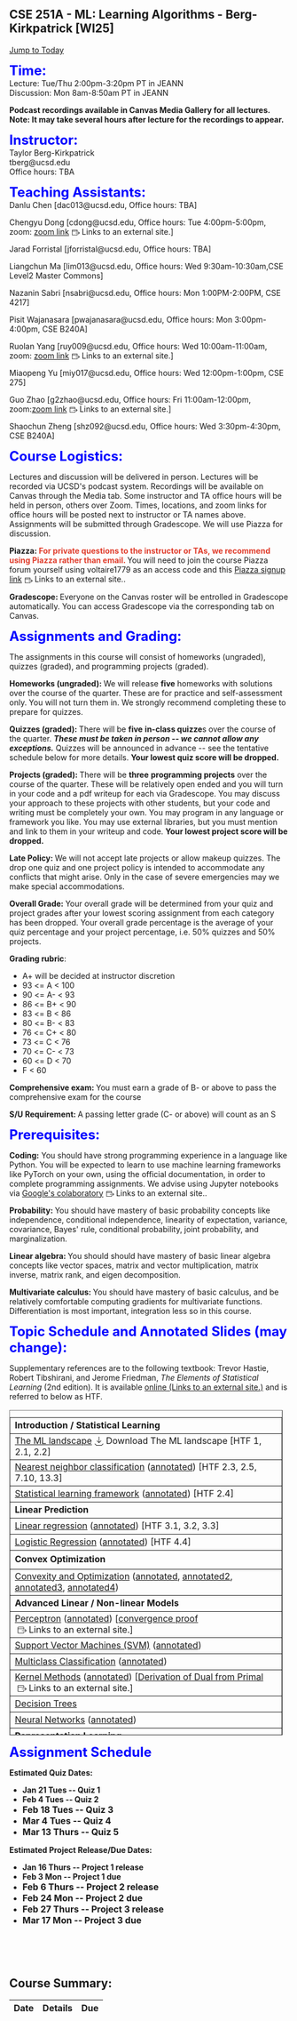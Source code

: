 

<div class="ic-Action-header">
<div class="ic-Action-header__Primary">
<h2 class="ic-Action-header__Heading">CSE 251A - ML: Learning Algorithms - Berg-Kirkpatrick [WI25]</h2>
</div>
<div class="ic-Action-header__Secondary">
<a href="#" class="jump_to_today_link">Jump to Today</a>
</div>
</div>

<div id="course_syllabus" style="margin-bottom: 10px;" class="user_content enhanced" data-resource-type="syllabus.body" data-resource-id="62401">
<p><span style="color: #0000ff; font-size: 18pt;"><strong>Time:</strong></span><br>Lecture: Tue/Thu 2:00pm-3:20pm PT in JEANN<br>Discussion: Mon 8am-8:50am PT in JEANN</p>
<p><strong>Podcast</strong><strong> recordings available in Canvas Media Gallery for all lectures. Note: It may take several hours after lecture for the recordings to appear.</strong></p>
<p><span style="color: #0000ff; font-size: 18pt;"><strong>Instructor: </strong></span><br>Taylor Berg-Kirkpatrick <br>tberg@ucsd.edu <br>Office hours: TBA</p>
<p><span style="font-size: 18pt; color: #0000ff;"><strong>Teaching Assistants:</strong></span><strong></strong><br><span>Danlu Chen</span>&nbsp;[<span><span>dac013@ucsd.edu</span></span>, Office hours: TBA]</p>
<p><span>Chengyu Dong</span> [<span>cdong@ucsd.edu</span>, Office hours: Tue 4:00pm-5:00pm, zoom: <a class="inline_disabled external" href="https://ucsd.zoom.us/j/5573458249" target="_blank" rel="noreferrer noopener"><span>zoom link</span><span class="external_link_icon" style="margin-inline-start: 5px; display: inline-block; text-indent: initial; " role="presentation"><svg viewBox="0 0 1920 1920" xmlns="http://www.w3.org/2000/svg" style="width:1em; height:1em; vertical-align:middle; fill:currentColor">
<path d="M1226.667 267c88.213 0 160 71.787 160 160v426.667H1280v-160H106.667v800C106.667 1523 130.56 1547 160 1547h1066.667c29.44 0 53.333-24 53.333-53.333v-213.334h106.667v213.334c0 88.213-71.787 160-160 160H160c-88.213 0-160-71.787-160-160V427c0-88.213 71.787-160 160-160Zm357.706 442.293 320 320c20.8 20.8 20.8 54.614 0 75.414l-320 320-75.413-75.414 228.907-228.906H906.613V1013.72h831.254L1508.96 784.707l75.413-75.414Zm-357.706-335.626H160c-29.44 0-53.333 24-53.333 53.333v160H1280V427c0-29.333-23.893-53.333-53.333-53.333Z" fill-rule="evenodd"></path>
</svg>
<span class="screenreader-only">Links to an external site.</span></span></a>]</p>
<p><span>Jarad Forristal</span> [<span>jforristal@ucsd.edu</span>, Office hours: TBA]</p>
<p><span>Liangchun Ma</span> [<span>lim013@ucsd.edu</span>, Office hours: Wed 9:30am-10:30am,CSE Level2 Master Commons]</p>
<p><span><span>Nazanin Sabri</span> [<span>nsabri@ucsd.edu</span>, Office hours: Mon 1:00PM-2:00PM, CSE 4217]</span></p>
<p><span>Pisit Wajanasara</span> [<span>pwajanasara@ucsd.edu</span>, Office hours: Mon 3:00pm-4:00pm, CSE B240A]</p>
<p><span>Ruolan Yang </span>[<span>ruy009@ucsd.edu</span>, Office hours: Wed 10:00am-11:00am, zoom: <a class="inline_disabled external" title="Link" href="https://ucsd.zoom.us/j/6754600935" target="_blank" rel="noreferrer noopener"><span>zoom link</span><span class="external_link_icon" style="margin-inline-start: 5px; display: inline-block; text-indent: initial; " role="presentation"><svg viewBox="0 0 1920 1920" xmlns="http://www.w3.org/2000/svg" style="width:1em; height:1em; vertical-align:middle; fill:currentColor">
<path d="M1226.667 267c88.213 0 160 71.787 160 160v426.667H1280v-160H106.667v800C106.667 1523 130.56 1547 160 1547h1066.667c29.44 0 53.333-24 53.333-53.333v-213.334h106.667v213.334c0 88.213-71.787 160-160 160H160c-88.213 0-160-71.787-160-160V427c0-88.213 71.787-160 160-160Zm357.706 442.293 320 320c20.8 20.8 20.8 54.614 0 75.414l-320 320-75.413-75.414 228.907-228.906H906.613V1013.72h831.254L1508.96 784.707l75.413-75.414Zm-357.706-335.626H160c-29.44 0-53.333 24-53.333 53.333v160H1280V427c0-29.333-23.893-53.333-53.333-53.333Z" fill-rule="evenodd"></path>
</svg>
<span class="screenreader-only">Links to an external site.</span></span></a>]</p>
<p><span><span>Miaopeng Yu</span> </span>[<span>miy017@ucsd.edu</span>, Office hours: Wed 12:00pm-1:00pm, CSE 275]</p>
<p><span><span>Guo Zhao</span> </span>[<span>g2zhao@ucsd.edu</span>, Office hours: Fri 11:00am-12:00pm, zoom:<a class="inline_disabled external" href="https://us04web.zoom.us/j/73820283669?pwd=NsasFEXdBE80QLh1tMKo0vQUmFp6P5.1" target="_blank" rel="noreferrer noopener"><span>zoom link</span><span class="external_link_icon" style="margin-inline-start: 5px; display: inline-block; text-indent: initial; " role="presentation"><svg viewBox="0 0 1920 1920" xmlns="http://www.w3.org/2000/svg" style="width:1em; height:1em; vertical-align:middle; fill:currentColor">
<path d="M1226.667 267c88.213 0 160 71.787 160 160v426.667H1280v-160H106.667v800C106.667 1523 130.56 1547 160 1547h1066.667c29.44 0 53.333-24 53.333-53.333v-213.334h106.667v213.334c0 88.213-71.787 160-160 160H160c-88.213 0-160-71.787-160-160V427c0-88.213 71.787-160 160-160Zm357.706 442.293 320 320c20.8 20.8 20.8 54.614 0 75.414l-320 320-75.413-75.414 228.907-228.906H906.613V1013.72h831.254L1508.96 784.707l75.413-75.414Zm-357.706-335.626H160c-29.44 0-53.333 24-53.333 53.333v160H1280V427c0-29.333-23.893-53.333-53.333-53.333Z" fill-rule="evenodd"></path>
</svg>
<span class="screenreader-only">Links to an external site.</span></span></a>]</p>
<p><span><span>Shaochun Zheng</span> </span>[<span>shz092@ucsd.edu</span>, Office hours: Wed 3:30pm-4:30pm, CSE B240A]</p>
<p><span style="font-size: 18pt; color: #0000ff;"><strong>Course Logistics:</strong></span></p>
<p>Lectures and discussion will be delivered in person. Lectures will be recorded via UCSD's podcast system. Recordings will be available on Canvas through the Media tab. Some instructor and TA office hours will be held in person, others over Zoom. Times, locations, and zoom links for office hours will be posted next to instructor or TA names above. Assignments will be submitted through Gradescope. We will use Piazza for discussion.</p>
<p><strong>Piazza: </strong><strong><span style="color: #e03e2d;">For private questions to the instructor or TAs, we recommend using Piazza rather than email.</span> </strong>You will need to join the course Piazza forum yourself using voltaire1779 as an access code and this <a class="inline_disabled external" href="https://piazza.com/eng.ucsd/winter2025/cse251a" target="_blank" rel="noreferrer noopener"><span>Piazza signup link</span><span class="external_link_icon" style="margin-inline-start: 5px; display: inline-block; text-indent: initial; " role="presentation"><svg viewBox="0 0 1920 1920" xmlns="http://www.w3.org/2000/svg" style="width:1em; height:1em; vertical-align:middle; fill:currentColor">
<path d="M1226.667 267c88.213 0 160 71.787 160 160v426.667H1280v-160H106.667v800C106.667 1523 130.56 1547 160 1547h1066.667c29.44 0 53.333-24 53.333-53.333v-213.334h106.667v213.334c0 88.213-71.787 160-160 160H160c-88.213 0-160-71.787-160-160V427c0-88.213 71.787-160 160-160Zm357.706 442.293 320 320c20.8 20.8 20.8 54.614 0 75.414l-320 320-75.413-75.414 228.907-228.906H906.613V1013.72h831.254L1508.96 784.707l75.413-75.414Zm-357.706-335.626H160c-29.44 0-53.333 24-53.333 53.333v160H1280V427c0-29.333-23.893-53.333-53.333-53.333Z" fill-rule="evenodd"></path>
</svg>
<span class="screenreader-only">Links to an external site.</span></span></a>.</p>
<p><strong>Gradescope: </strong>Everyone on the Canvas roster will be entrolled in Gradescope automatically. You can access Gradescope via the corresponding tab on Canvas.</p>
<p><span style="font-size: 18pt; color: #0000ff;"><strong>Assignments and Grading:</strong></span><strong></strong><strong></strong></p>
<p>The assignments in this course will consist of homeworks (ungraded), quizzes (graded), and programming projects (graded).</p>
<p><strong>Homeworks (ungraded):&nbsp;</strong>We will release <strong>five</strong> homeworks with solutions over the course of the quarter. These are for practice and self-assessment only. You will not turn them in. We strongly recommend completing these to prepare for quizzes.</p>
<p><strong>Quizzes (graded):&nbsp;</strong>There will be <strong>five</strong> <strong>in-class quizze</strong>s over the course of the quarter. <strong><em>These must be taken in person -- we cannot allow any exceptions.</em></strong> Quizzes will be announced in advance -- see the tentative schedule below for more details. <strong>Your lowest quiz score will be dropped.</strong></p>
<p><strong>Projects (graded):&nbsp;</strong>There will be <strong>three</strong>&nbsp;<strong>programming projects</strong> over the course of the quarter. These will be relatively open ended and you will turn in your code and a pdf writeup for each via Gradescope. You may discuss your approach to these projects with other students, but your code and writing must be completely your own. You may program in any language or framework you like. You may use external libraries, but you must mention and link to them in your writeup and code. <strong>Your lowest project score will be dropped.</strong></p>
<p><strong>Late Policy:&nbsp;</strong>We will not accept late projects or allow makeup quizzes. The drop one quiz and one project policy is intended to accommodate any conflicts that might arise. Only in the case of severe emergencies may we make special accommodations.</p>
<p><strong>Overall Grade:&nbsp;</strong>Your overall grade will be determined from your quiz and project grades after your lowest scoring assignment from each category has been dropped. Your overall grade percentage is the average of your quiz percentage and your project percentage, i.e. 50% quizzes and 50% projects.&nbsp;</p>
<p><strong>Grading rubric</strong>:</p>
<ul>
<li><span>A+ will be decided at instructor discretion</span></li>
<li>93 &lt;= A &lt; 100</li>
<li>90 &lt;= A- &lt; 93</li>
<li>86 &lt;= B+ &lt; 90</li>
<li>83 &lt;= B &lt; 86</li>
<li>80 &lt;= B- &lt; 83</li>
<li>76 &lt;= C+ &lt; 80</li>
<li>73 &lt;= C &lt; 76</li>
<li>70 &lt;= C- &lt; 73</li>
<li>60 &lt;= D &lt; 70</li>
<li>F &lt; 60</li>
</ul>
<p><strong>Comprehensive exam: </strong>You must earn a grade of B- or above to pass the comprehensive exam for the course</p>
<p><strong>S/U Requirement: </strong>A passing letter grade (C- or above) will count as an S</p>
<p><span style="font-size: 18pt; color: #0000ff;"><strong>Prerequisites:</strong></span></p>
<p><strong>Coding:</strong>&nbsp;You should have strong programming experience in a language like Python. You will be expected to learn to use machine learning frameworks like PyTorch on your own, using the official documentation, in order to complete programming assignments. We advise using Jupyter notebooks via <a class="inline_disabled external" href="https://colab.research.google.com/?utm_source=scs-index" target="_blank" rel="noreferrer noopener"><span>Google's colaboratory</span><span class="external_link_icon" style="margin-inline-start: 5px; display: inline-block; text-indent: initial; " role="presentation"><svg viewBox="0 0 1920 1920" xmlns="http://www.w3.org/2000/svg" style="width:1em; height:1em; vertical-align:middle; fill:currentColor">
<path d="M1226.667 267c88.213 0 160 71.787 160 160v426.667H1280v-160H106.667v800C106.667 1523 130.56 1547 160 1547h1066.667c29.44 0 53.333-24 53.333-53.333v-213.334h106.667v213.334c0 88.213-71.787 160-160 160H160c-88.213 0-160-71.787-160-160V427c0-88.213 71.787-160 160-160Zm357.706 442.293 320 320c20.8 20.8 20.8 54.614 0 75.414l-320 320-75.413-75.414 228.907-228.906H906.613V1013.72h831.254L1508.96 784.707l75.413-75.414Zm-357.706-335.626H160c-29.44 0-53.333 24-53.333 53.333v160H1280V427c0-29.333-23.893-53.333-53.333-53.333Z" fill-rule="evenodd"></path>
</svg>
<span class="screenreader-only">Links to an external site.</span></span></a>.&nbsp;</p>
<p><strong>Probability:&nbsp;</strong>You should have mastery of basic probability concepts like independence, conditional independence, linearity of expectation, variance, covariance, Bayes' rule, conditional probability, joint probability, and marginalization.&nbsp;</p>
<p><strong>Linear algebra:&nbsp;</strong>You should should have mastery of basic linear algebra concepts like vector spaces, matrix and vector multiplication, matrix inverse, matrix rank, and eigen decomposition.</p>
<p><strong>Multivariate calculus:&nbsp;</strong>You should have mastery of basic calculus, and be relatively comfortable computing gradients for multivariate functions. Differentiation is most important, integration less so in this course.&nbsp;</p>
<p><span style="font-size: 18pt; color: #0000ff;"><strong>Topic Schedule and Annotated Slides (may change):</strong></span></p>
<p>Supplementary references are to the following textbook: Trevor Hastie, Robert Tibshirani, and Jerome Friedman, <em>The Elements of Statistical Learning</em> (2nd edition).&nbsp;It is available <a class="external" href="https://github.com/tpn/pdfs/blob/master/The%20Elements%20of%20Statistical%20Learning%20-%20Data%20Mining%2C%20Inference%20and%20Prediction%20-%202nd%20Edition%20(ESLII_print4).pdf" target="_blank"><span>online</span><span class="screenreader-only">&nbsp;(Links to an external site.)</span></a> and is referred to below as HTF.</p>
<table style="width: 97.73137242418454%; height: 585px;" border="1"><caption></caption>
<tbody>
<tr style="height: 29px;">
<td style="width: 100%; height: 29px;"><span><strong>Introduction / Statistical Learning</strong></span></td>
</tr>
<tr style="height: 29px;">
<td style="width: 100%; height: 29px;"><span class="instructure_file_holder link_holder instructure_file_link_holder"><a class="inline_disabled preview_in_overlay" title="lect1-the-ml-landscape.pdf" href="https://canvas.ucsd.edu/courses/62401/files/14020689?wrap=1" target="_blank">The ML landscape</a><a class="file_download_btn" role="button" download="" style="margin-inline-start: 5px; text-decoration: none;" href="https://canvas.ucsd.edu/courses/62401/files/14020689/download?download_frd=1"><span role="presentation"><svg viewBox="0 0 1920 1920" xmlns="http://www.w3.org/2000/svg" style="width:1em; height:1em; vertical-align:middle; fill:currentColor">
<path d="m1807.093 1482.477 79.736 79.963-355.313 355.312H355.346L.035 1562.44l79.85-79.963 322.22 322.334H1484.76l322.334-322.334ZM997.677-.033v1167.02l355.313-355.313 79.962 79.85-491.858 491.633L449.46 891.524l79.962-79.85 355.313 355.313V-.033h112.941Z" fill-rule="evenodd"></path>
</svg>
</span><span class="screenreader-only">Download The ML landscape</span></a></span> <span>[HTF 1, 2.1, 2.2] </span></td>
</tr>
<tr style="height: 29px;">
<td style="width: 100%; height: 29px;"><a class="inline_disabled" href="http://cseweb.ucsd.edu/~tberg/cse251a_wi22/lect2-nearest-neighbors.pdf" target="_blank">Nearest neighbor classification</a>&nbsp;(<a class="inline_disabled" href="http://cseweb.ucsd.edu/~tberg/cse251a_wi22/lect2-nearest-neighbors-annotated.pdf" target="_blank">annotated</a>)&nbsp;<span>[HTF 2.3, 2.5, 7.10, 13.3]</span></td>
</tr>
<tr style="height: 29px;">
<td style="width: 100%; height: 29px;"><a class="inline_disabled" href="http://cseweb.ucsd.edu/~tberg/cse251a_wi22/lect3-the-statistical-learning-framework.pdf" target="_blank">Statistical learning framework</a>&nbsp;(<a class="inline_disabled" href="http://cseweb.ucsd.edu/~tberg/cse251a_wi22/lect3-the-statistical-learning-framework-annotated.pdf" target="_blank">annotated</a>)&nbsp;<span>[HTF 2.4]</span></td>
</tr>
<tr style="height: 29px;">
<td style="width: 100%; height: 29px;"><span><strong>Linear Prediction</strong></span></td>
</tr>
<tr style="height: 29px;">
<td style="width: 100%; height: 29px;"><a class="inline_disabled" href="http://cseweb.ucsd.edu/~tberg/cse251a_wi22/lect4-linear-regression.pdf" target="_blank">Linear regression</a>&nbsp;(<a class="inline_disabled" href="http://cseweb.ucsd.edu/~tberg/cse251a_wi22/lect4-linear-regression-annotated.pdf" target="_blank">annotated</a>)&nbsp;<span>[HTF 3.1, 3.2, 3.3] </span></td>
</tr>
<tr style="height: 29px;">
<td style="width: 100%; height: 29px;"><a class="inline_disabled" href="http://cseweb.ucsd.edu/~tberg/cse251a_wi22/lect5-logistic-regression.pdf" target="_blank">Logistic Regression</a> (<a class="inline_disabled" href="http://cseweb.ucsd.edu/~tberg/cse251a_wi22/lect5-logistic-regression-annotated.pdf" target="_blank">annotated</a>)&nbsp;<span>[HTF 4.4] </span></td>
</tr>
<tr style="height: 34px;">
<td style="width: 100%; height: 34px;"><span><strong>Convex Optimization</strong></span></td>
</tr>
<tr style="height: 29px;">
<td style="width: 100%; height: 29px;"><a class="inline_disabled" href="http://cseweb.ucsd.edu/~tberg/cse251a_wi22/lect6-convexopt.pdf" target="_blank">Convexity and Optimization</a> (<a class="inline_disabled" href="http://cseweb.ucsd.edu/~tberg/cse251a_wi22/lect6-convexopt-annotated.pdf" target="_blank">annotated</a>, <a class="inline_disabled" href="http://cseweb.ucsd.edu/~tberg/cse251a_wi22/lect6-convexopt-annotated2.pdf" target="_blank">annotated2</a>, <a class="inline_disabled" href="http://cseweb.ucsd.edu/~tberg/cse251a_wi22/lect6-convexopt-annotated3.pdf" target="_blank">annotated3</a>, <a class="inline_disabled" href="http://cseweb.ucsd.edu/~tberg/cse251a_wi22/lect6-convexopt-annotated4.pdf" target="_blank">annotated4</a>)</td>
</tr>
<tr style="height: 29px;">
<td style="width: 100%; height: 29px;"><span><strong>Advanced Linear / Non-linear Models</strong></span></td>
</tr>
<tr style="height: 29px;">
<td style="width: 100%; height: 29px;"><a class="inline_disabled" href="http://cseweb.ucsd.edu/~tberg/cse251a_wi22/lect7-perceptron.pdf" target="_blank">Perceptron</a>&nbsp;(<a class="inline_disabled" href="http://cseweb.ucsd.edu/~tberg/cse251a_wi22/lect7-perceptron-annotated.pdf" target="_blank">annotated</a>) [<a class="inline_disabled external" href="http://www.cs.columbia.edu/~mcollins/courses/6998-2012/notes/perc.converge.pdf" target="_blank" rel="noreferrer noopener"><span>convergence proof</span><span class="external_link_icon" style="margin-inline-start: 5px; display: inline-block; text-indent: initial; " role="presentation"><svg viewBox="0 0 1920 1920" xmlns="http://www.w3.org/2000/svg" style="width:1em; height:1em; vertical-align:middle; fill:currentColor">
<path d="M1226.667 267c88.213 0 160 71.787 160 160v426.667H1280v-160H106.667v800C106.667 1523 130.56 1547 160 1547h1066.667c29.44 0 53.333-24 53.333-53.333v-213.334h106.667v213.334c0 88.213-71.787 160-160 160H160c-88.213 0-160-71.787-160-160V427c0-88.213 71.787-160 160-160Zm357.706 442.293 320 320c20.8 20.8 20.8 54.614 0 75.414l-320 320-75.413-75.414 228.907-228.906H906.613V1013.72h831.254L1508.96 784.707l75.413-75.414Zm-357.706-335.626H160c-29.44 0-53.333 24-53.333 53.333v160H1280V427c0-29.333-23.893-53.333-53.333-53.333Z" fill-rule="evenodd"></path>
</svg>
<span class="screenreader-only">Links to an external site.</span></span></a>]</td>
</tr>
<tr style="height: 29px;">
<td style="width: 100%; height: 29px;"><a class="inline_disabled" href="http://cseweb.ucsd.edu/~tberg/cse251a_wi22/lect8-svm.pdf" target="_blank">Support Vector Machines (SVM)</a>&nbsp;(<a class="inline_disabled" href="http://cseweb.ucsd.edu/~tberg/cse251a_wi22/lect8-svm-annotated.pdf" target="_blank">annotated</a>)&nbsp;</td>
</tr>
<tr style="height: 29px;">
<td style="width: 100%; height: 29px;"><a class="inline_disabled" href="http://cseweb.ucsd.edu/~tberg/cse251a_wi22/lect9-multiclass.pdf" target="_blank">Multiclass Classification</a>&nbsp;(<a class="inline_disabled" href="http://cseweb.ucsd.edu/~tberg/cse251a_wi22/lect9-multiclass-annotated.pdf" target="_blank">annotated</a>)</td>
</tr>
<tr style="height: 29px;">
<td style="width: 100%; height: 29px;"><a class="inline_disabled" href="http://cseweb.ucsd.edu/~tberg/cse251a_wi22/lect10-kernels.pdf" target="_blank">Kernel Methods</a> (<a class="inline_disabled" href="http://cseweb.ucsd.edu/~tberg/cse251a_wi22/lect10-kernels-annotated.pdf" target="_blank">annotated</a>) [<a class="inline_disabled external" href="https://people.csail.mit.edu/dsontag/courses/ml13/slides/lecture6.pdf" target="_blank" rel="noreferrer noopener"><span>Derivation of Dual from Primal</span><span class="external_link_icon" style="margin-inline-start: 5px; display: inline-block; text-indent: initial; " role="presentation"><svg viewBox="0 0 1920 1920" xmlns="http://www.w3.org/2000/svg" style="width:1em; height:1em; vertical-align:middle; fill:currentColor">
<path d="M1226.667 267c88.213 0 160 71.787 160 160v426.667H1280v-160H106.667v800C106.667 1523 130.56 1547 160 1547h1066.667c29.44 0 53.333-24 53.333-53.333v-213.334h106.667v213.334c0 88.213-71.787 160-160 160H160c-88.213 0-160-71.787-160-160V427c0-88.213 71.787-160 160-160Zm357.706 442.293 320 320c20.8 20.8 20.8 54.614 0 75.414l-320 320-75.413-75.414 228.907-228.906H906.613V1013.72h831.254L1508.96 784.707l75.413-75.414Zm-357.706-335.626H160c-29.44 0-53.333 24-53.333 53.333v160H1280V427c0-29.333-23.893-53.333-53.333-53.333Z" fill-rule="evenodd"></path>
</svg>
<span class="screenreader-only">Links to an external site.</span></span></a>]</td>
</tr>
<tr style="height: 29px;">
<td style="width: 100%; height: 29px;"><a class="inline_disabled" href="https://cseweb.ucsd.edu/classes/wi21/cse251A-a/lectures/l10-dtree.pdf" target="_blank">Decision Trees</a></td>
</tr>
<tr style="height: 29px;">
<td style="width: 100%; height: 29px;"><a class="inline_disabled" href="http://cseweb.ucsd.edu/~tberg/cse251a_wi22/lect11-neural-nets.pdf" target="_blank">Neural Networks</a> (<a class="inline_disabled" href="http://cseweb.ucsd.edu/~tberg/cse251a_wi22/lect11-neural-nets-annotated.pdf" target="_blank">annotated</a>)</td>
</tr>
<tr style="height: 29px;">
<td style="width: 100%; height: 29px;"><span><strong>Representation Learning</strong></span></td>
</tr>
<tr style="height: 29px;">
<td style="width: 100%; height: 29px;"><a class="inline_disabled" href="http://cseweb.ucsd.edu/~tberg/cse251a_wi22/lect12-unsupervised.pdf" target="_blank">Autoencoders / PCA</a> (<a class="inline_disabled" href="http://cseweb.ucsd.edu/~tberg/cse251a_wi22/lect12-unsupervised-annotated.pdf" target="_blank">annotated</a>)</td>
</tr>
<tr style="height: 29px;">
<td style="width: 100%; height: 29px;"><span><strong>Generalization and Confidence</strong></span></td>
</tr>
<tr style="height: 29px;">
<td style="width: 100%; height: 29px;"><a class="inline_disabled" href="http://cseweb.ucsd.edu/~tberg/cse251a_wi22/lect13-gen-vae.pdf" target="_blank">Advanced Topics</a> (<a class="inline_disabled" href="http://cseweb.ucsd.edu/~tberg/cse251a_wi22/lect13-gen-vae-annotated.pdf" target="_blank">annotated</a>) [<a class="inline_disabled" href="https://cseweb.ucsd.edu/classes/wi21/cse251A-a/lectures/l14-generalization_theory.pdf" target="_blank">Kamalika's notes with proofs</a>]</td>
</tr>
</tbody>
<tbody></tbody>
</table>
<p><strong><span style="font-size: 18pt; color: #0000ff;">Assignment Schedule </span></strong></p>
<p><strong>Estimated Quiz Dates:</strong></p>
<ul>
<li><strong>Jan 21 Tues -- Quiz 1</strong></li>
<li><strong>Feb 4 Tues -- Quiz 2</strong><strong></strong></li>
<li><strong style="font-family: inherit; font-size: 1rem;">Feb 18 Tues -- Quiz 3</strong></li>
<li><strong style="font-family: inherit; font-size: 1rem;">Mar 4 Tues -- Quiz 4</strong></li>
<li><strong style="font-family: inherit; font-size: 1rem;">Mar 13 Thurs -- Quiz 5</strong></li>
</ul>
<p><strong>Estimated Project Release/Due Dates:</strong></p>
<ul>
<li><strong>Jan 16 Thurs -- Project 1 release</strong></li>
<li><strong>Feb 3 Mon -- Project 1 due</strong></li>
<li><strong style="font-family: inherit; font-size: 1rem;">Feb 6 Thurs -- Project 2 release</strong></li>
<li><strong style="font-family: inherit; font-size: 1rem;">Feb 24 Mon -- Project 2 due</strong></li>
<li><strong style="font-family: inherit; font-size: 1rem;">Feb 27 Thurs -- Project 3 release</strong></li>
<li><strong style="font-family: inherit; font-size: 1rem;">Mar 17 Mon -- Project 3 due</strong></li>
</ul>
<p>&nbsp;</p>
<p>&nbsp;</p>
</div>
<div id="course_syllabus_details" style="display: none;">
<p>The syllabus page shows a table-oriented view of the course schedule, and the basics of
course grading.  You can add any other comments, notes, or thoughts you have about the course
structure, course policies or anything else.</p>

<p>To add some comments, click the "Edit" link at the top.</p>
</div>
<form id="edit_course_syllabus_form" style="display: none; margin-bottom: 10px;" action="/courses/62401" accept-charset="UTF-8" method="post"><input name="utf8" type="hidden" value="✓" autocomplete="off"><input type="hidden" name="_method" value="put" autocomplete="off"><input type="hidden" name="authenticity_token" value="RAlQAXOZ5Wmt9xj9R4Srgc07H9MpjVwcx8nvvi9l/Ug2JmRNF6CrG+vOYKcB6pvThmtK4WHdH32tsaDSahOREQ==" autocomplete="off">
<label for="course_syllabus_body">Syllabus Description:</label>
<div class="clear"></div>
<textarea style="width: 100%; height: 300px;" id="course_syllabus_body" name="course[syllabus_body]"></textarea>

<div class="ic-Form-control ic-Form-control--checkbox">
<input name="course[syllabus_course_summary]" type="hidden" value="0" autocomplete="off"><input type="checkbox" value="1" checked="checked" name="course[syllabus_course_summary]" id="course_syllabus_course_summary">
<label class="ic-Label" for="course_syllabus_course_summary">Show Course Summary</label>
</div>

<div class="form-actions">
<button type="button" class="btn cancel_button">Cancel</button>
<button type="submit" class="btn btn-primary">Update Syllabus</button>
</div>
</form>

<h2>Course Summary:</h2>

<div id="syllabusContainer">
<div id="syllabus_links">
</div>
<table id="syllabus" class="ic-Table ic-Table--condensed">
<thead>
<tr>
<th scope="col">Date</th>
<th scope="col">Details</th>
<th scope="col" class="due">Due</th>
</tr>
</thead>
<tbody id="syllabusTableBody"></tbody>
</table>
</div>


